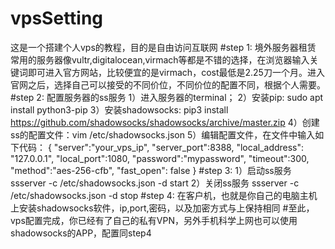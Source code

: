 # vpsSetting
这是一个搭建个人vps的教程，目的是自由访问互联网
#step 1: 境外服务器租赁
常用的服务器像vultr,digitalocean,virmach等都是不错的选择，在浏览器输入关键词即可进入官方网站，比较便宜的是virmach，cost最低是2.25刀一个月。进入官网之后，选择自己可以接受的不同价位，不同价位的配置不同，根据个人需要。
#step 2: 配置服务器的ss服务
1）进入服务器的terminal；
2）安装pip: sudo apt install python3-pip
3）安装shadowsocks: pip3 install https://github.com/shadowsocks/shadowsocks/archive/master.zip
4）创建ss的配置文件：vim /etc/shadowsocks.json
5）编辑配置文件，在文件中输入如下代码：
{
"server":"your_vps_ip",
"server_port":8388,
"local_address": "127.0.0.1",
"local_port":1080,
"password":"mypassword",
"timeout":300,
"method":"aes-256-cfb",
"fast_open": false
}
#step 3: 
1）启动ss服务
ssserver -c /etc/shadowsocks.json -d start
2）关闭ss服务
ssserver -c /etc/shadowsocks.json -d stop
#step 4: 在客户机，也就是你自己的电脑主机上安装shadowsocks软件，ip,port,密码，以及加密方式与上保持相同
#至此，vps配置完成，你已经有了自己的私有VPN，另外手机科学上网也可以使用shadowsocks的APP，配置同step4


